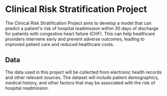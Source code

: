 # Clinical Risk Stratification Project
The Clinical Risk Stratification Project aims to develop a model that can predict a patient's risk of hospital readmission within 30 days of discharge for patients with congestive heart failure (CHF). This can help healthcare providers intervene early and prevent adverse outcomes, leading to improved patient care and reduced healthcare costs.

## Data
The data used in this project will be collected from electronic health records and other relevant sources. The dataset will include patient demographics, medical history, and other factors that may be associated with the risk of hospital readmission.
